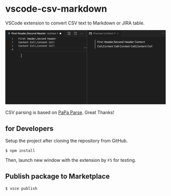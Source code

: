 # vscode-csv-markdown

VSCode extension to convert CSV text to Markdown or JIRA table.

![CSV to Markdown](https://raw.githubusercontent.com/takezoe/vscode-csv-markdown/master/csv_to_markdown.gif)

CSV parsing is based on [PaPa Parse](http://papaparse.com/). Great Thanks!

## for Developers

Setup the project after cloning the repository from GitHub.

```
$ npm install
```

Then, launch new window with the extension by `F5` for testing.

## Publish package to Marketplace

```
$ vsce publish
```
